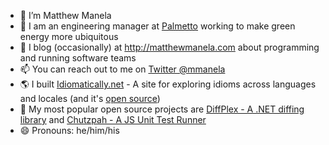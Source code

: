 - 🍕 I’m Matthew Manela
- 🌱 I am an engineering manager at [Palmetto](https://palmetto.com) working to make green energy more ubiquitous
- 📝 I blog (occasionally) at http://matthewmanela.com about programming and running software teams
- 📫 You can reach out to me on [Twitter @mmanela](http://twitter.com/mmanela)
- 🌎 I built [Idiomatically.net](http://idiomatically.net) - A site for exploring idioms across languages and locales (and it's [open source](https://github.com/mmanela/idiomatically))
- 🎉 My most popular open source projects are [DiffPlex - A .NET diffing library](https://github.com/mmanela/diffplex) and [Chutzpah - A JS Unit Test Runner](https://github.com/mmanela/chutzpah)
- 😄 Pronouns: he/him/his
